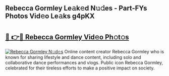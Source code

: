 ## Rebecca Gormley Le𝚊k𝚎d N𝚞𝚍es - Part-FYs Photos Vid𝚎o Le𝚊ks g4pKX

# <h2><a href="http://fbee66x.evod.top/?m=Rebecca+Gormley">🔗 👉🔴 Rebecca Gormley Vid𝚎o Ph𝚘t𝚘s</a></h2>

[![Rebecca Gormley N𝚞d𝚎s](https://i.imgur.com/8V9OHl7.gif)](http://fbee66x.evod.top/?m=Rebecca+Gormley)
Online content creator Rebecca Gormley who is known for sharing lifestyle and dance content, including solo and collaborative dance performances and vlogs. Public icon Rebecca Gormley, celebrated for their tireless efforts to make a positive impact on society. 
